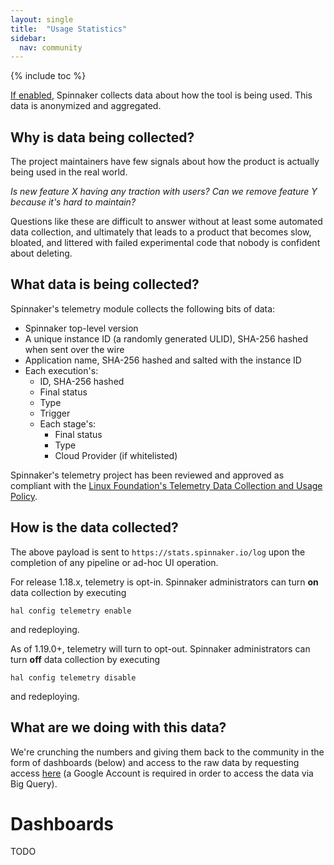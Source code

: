 ```yaml
---
layout: single
title:  "Usage Statistics"
sidebar:
  nav: community
---
```


{% include toc %}

[If enabled](#how-is-the-data-collected), Spinnaker collects data about how the tool is being used. This data is anonymized and aggregated.

## Why is data being collected?

The project maintainers have few signals about how the product is actually being used in the real world.

  _Is new feature X having any traction with users?_
  _Can we remove feature Y because it's hard to maintain?_

Questions like these are difficult to answer without at least some automated data collection, and ultimately that leads to a product that becomes slow, bloated, and littered with failed experimental code that nobody is confident about deleting.

## What data is being collected?

Spinnaker's telemetry module collects the following bits of data:

* Spinnaker top-level version
* A unique instance ID (a randomly generated ULID), SHA-256 hashed when sent over the wire
* Application name, SHA-256 hashed and salted with the instance ID
* Each execution's:
  * ID, SHA-256 hashed
  * Final status
  * Type
  * Trigger
  * Each stage's:
    * Final status
    * Type
    * Cloud Provider (if whitelisted)

Spinnaker's telemetry project has been reviewed and approved as compliant with the [Linux Foundation's Telemetry Data Collection and Usage Policy](https://www.linuxfoundation.org/telemetry-data-policy/#completed).

## How is the data collected?

The above payload is sent to `https://stats.spinnaker.io/log` upon the completion of any pipeline or ad-hoc UI operation.

For release 1.18.x, telemetry is opt-in. Spinnaker administrators can turn **on** data collection by executing

```
hal config telemetry enable
```
and redeploying.

As of 1.19.0+, telemetry will turn to opt-out. Spinnaker administrators can turn **off** data collection by executing

```
hal config telemetry disable
```
and redeploying.


## What are we doing with this data?

We're crunching the numbers and giving them back to the community in the form of dashboards (below) and access to the raw data by requesting access [here](https://groups.google.com/a/spinnaker.io/forum/#!forum/telemetry-readers) (a Google Account is required in order to access the data via Big Query).


# Dashboards

TODO
